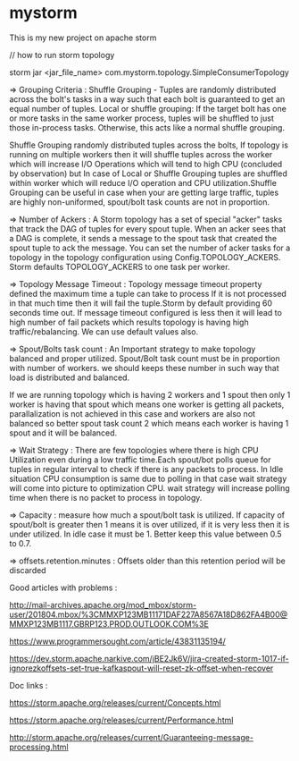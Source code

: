 # mystorm
This is my new project on apache storm

// how to run storm topology

storm jar <jar_file_name> com.mystorm.topology.SimpleConsumerTopology



=> Grouping Criteria :
Shuffle Grouping - Tuples are randomly distributed across the bolt's tasks in a way such that each bolt is guaranteed to get an equal number of tuples.
Local or shuffle grouping: If the target bolt has one or more tasks in the same worker process, tuples will be shuffled to just those in-process tasks. Otherwise, this acts like a normal shuffle grouping.

Shuffle Grouping randomly distributed tuples across the bolts, If topology is running on multiple workers then it will shuffle tuples across the worker which will increase I/O Operations which will tend to high CPU (concluded by observation) but In case of Local or Shuffle Grouping tuples are shuffled within worker which will reduce I/O operation and CPU utilization.Shuffle Grouping can be useful in case when your are getting large traffic, tuples are highly non-uniformed, spout/bolt task counts are not in proportion.
   
   
=> Number of Ackers :
    A Storm topology has a set of special "acker" tasks that track the DAG of tuples for every spout tuple. When an acker sees that a DAG is complete, it sends a message to the spout task that created the spout tuple to ack the message. You can set the number of acker tasks for a topology in the topology configuration using Config.TOPOLOGY_ACKERS. Storm defaults TOPOLOGY_ACKERS to one task per worker.
    

=> Topology Message Timeout :
    Topology message timeout property defined the maximum time a tuple can take to process If it is not processed in that much time then it will fail the tuple.Storm by default providing 60 seconds time out. If message timeout configured is less then it will lead to high number of fail packets which results topology is having high traffic/rebalancing. We can use default values also.
    

=> Spout/Bolts task count :
    An Important strategy to make topology balanced and proper utilized. Spout/Bolt task count must be in proportion with number of workers. we should keeps these number in such way that load is distributed and balanced.

If we are running topology which is having 2 workers and 1 spout then only 1 worker is having that spout which means one worker is getting all packets, parallalization is not achieved in this case and workers are also not balanced so better spout task count 2 which means each worker is having 1 spout and it will be balanced.
    

=> Wait Strategy :
 There are few topologies where there is high CPU Utilization even during a low traffic time.Each spout/bot polls queue for tuples in regular interval to check if there is any packets to process. In Idle situation CPU consumption is same due to polling in that case wait strategy will come into picture to optimization CPU. wait strategy will increase polling time when there is no packet to process in topology. 
 
 
=> Capacity :   measure how much a spout/bolt task is utilized. If capacity of spout/bolt is greater then 1 means it is over utilized, if it is very less then it is under utilized. In idle case it must be 1. Better keep this value between 0.5 to 0.7.

=> offsets.retention.minutes : Offsets older than this retention period will be discarded

Good articles with problems : 

http://mail-archives.apache.org/mod_mbox/storm-user/201804.mbox/%3CMMXP123MB11171DAF227A8567A18D862FA4B00@MMXP123MB1117.GBRP123.PROD.OUTLOOK.COM%3E

https://www.programmersought.com/article/43831135194/

https://dev.storm.apache.narkive.com/jBE2Jk6V/jira-created-storm-1017-if-ignorezkoffsets-set-true-kafkaspout-will-reset-zk-offset-when-recover


Doc links :

https://storm.apache.org/releases/current/Concepts.html

https://storm.apache.org/releases/current/Performance.html

http://storm.apache.org/releases/current/Guaranteeing-message-processing.html
